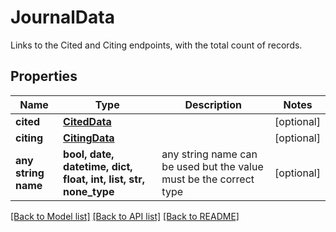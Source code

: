 # JournalData

Links to the Cited and Citing endpoints, with the total count of records.

## Properties
Name | Type | Description | Notes
------------ | ------------- | ------------- | -------------
**cited** | [**CitedData**](CitedData.md) |  | [optional] 
**citing** | [**CitingData**](CitingData.md) |  | [optional] 
**any string name** | **bool, date, datetime, dict, float, int, list, str, none_type** | any string name can be used but the value must be the correct type | [optional]

[[Back to Model list]](../README.md#documentation-for-models) [[Back to API list]](../README.md#documentation-for-api-endpoints) [[Back to README]](../README.md)


